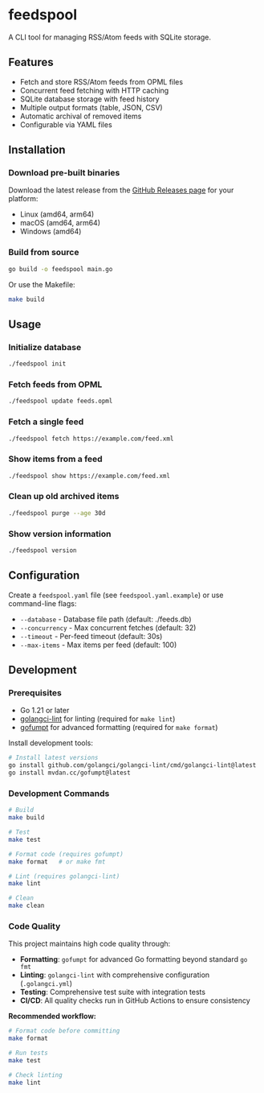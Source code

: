 # feedspool

A CLI tool for managing RSS/Atom feeds with SQLite storage.

## Features

- Fetch and store RSS/Atom feeds from OPML files
- Concurrent feed fetching with HTTP caching
- SQLite database storage with feed history
- Multiple output formats (table, JSON, CSV)
- Automatic archival of removed items
- Configurable via YAML files

## Installation

### Download pre-built binaries

Download the latest release from the [GitHub Releases page](../../releases) for your platform:

- Linux (amd64, arm64)
- macOS (amd64, arm64) 
- Windows (amd64)

### Build from source

```bash
go build -o feedspool main.go
```

Or use the Makefile:

```bash
make build
```

## Usage

### Initialize database
```bash
./feedspool init
```

### Fetch feeds from OPML
```bash
./feedspool update feeds.opml
```

### Fetch a single feed
```bash
./feedspool fetch https://example.com/feed.xml
```

### Show items from a feed
```bash
./feedspool show https://example.com/feed.xml
```

### Clean up old archived items
```bash
./feedspool purge --age 30d
```

### Show version information
```bash
./feedspool version
```

## Configuration

Create a `feedspool.yaml` file (see `feedspool.yaml.example`) or use command-line flags:

- `--database` - Database file path (default: ./feeds.db)
- `--concurrency` - Max concurrent fetches (default: 32)
- `--timeout` - Per-feed timeout (default: 30s)
- `--max-items` - Max items per feed (default: 100)

## Development

### Prerequisites

- Go 1.21 or later
- [golangci-lint](https://golangci-lint.run/usage/install/) for linting (required for `make lint`)
- [gofumpt](https://github.com/mvdan/gofumpt) for advanced formatting (required for `make format`)

Install development tools:
```bash
# Install latest versions
go install github.com/golangci/golangci-lint/cmd/golangci-lint@latest
go install mvdan.cc/gofumpt@latest
```

### Development Commands

```bash
# Build
make build

# Test
make test

# Format code (requires gofumpt)
make format   # or make fmt

# Lint (requires golangci-lint)
make lint

# Clean
make clean
```

### Code Quality

This project maintains high code quality through:

- **Formatting**: `gofumpt` for advanced Go formatting beyond standard `go fmt`
- **Linting**: `golangci-lint` with comprehensive configuration (`.golangci.yml`)
- **Testing**: Comprehensive test suite with integration tests
- **CI/CD**: All quality checks run in GitHub Actions to ensure consistency

**Recommended workflow:**
```bash
# Format code before committing
make format

# Run tests 
make test

# Check linting
make lint
```